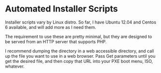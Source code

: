 Automated Installer Scripts
==

Installer scripts vary by Linux distro.  So far, I have Ubuntu 12.04 and Centos 6 available, and will add more as I need them.

The requirement to use these are pretty minimal, but they are designed to be served from an HTTP server that supports PHP.

I recommend dumping the directory in a web accessible directory, and call up the file you want to use in a web browser.  Pass Get parameters until you get the desired file, and then copy that URL into your PXE boot menu, ISO, whatever.
